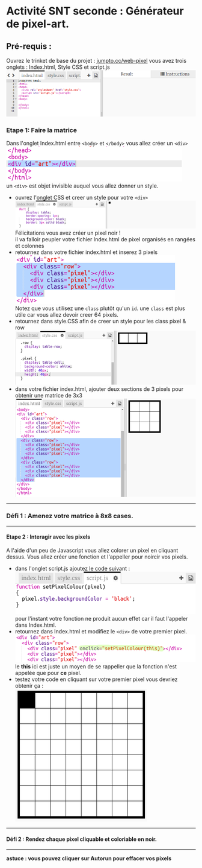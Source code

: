 # Activité SNT seconde : Générateur de pixel-art.
## Pré-requis :
Ouvrez le trinket de base du projet : [jumpto.cc/web-pixel](jumpto.cc/web-pixel)
vous avez trois onglets : Index.html, Style CSS et script.js
![Depart](https://github.com/Svt-lim/SNT/blob/master/images/1%20pixel-starter.png)
### Etape 1: Faire la matrice
Dans l'onglet Index.html entre ```<body>``` et ```</body>``` vous allez créer un ```<div>```
![Depart](https://github.com/Svt-lim/SNT/blob/master/images/2%20pixel-art-art.png)  
un ```<div>``` est objet invisible auquel vous allez donner un style. 
* ouvrez l'onglet CSS et creer un style pour votre ```<div>```  
![image](https://github.com/Svt-lim/SNT/blob/master/images/3%20pixel-art-style.png)  
Félicitations vous avez créer un pixel noir !  
il va falloir peupler votre fichier Index.html de pixel organisés en rangées et colonnes  
* retournez dans votre fichier index.html et inserez 3 pixels  
![image](https://github.com/Svt-lim/SNT/blob/master/images/4%20pixel-art-row.png)  
Notez que vous utilisez une ```class``` plutôt qu'un ```id```. une ```class``` est plus utile car vous allez devoir creer 64 pixels.  
* retournez dans style.CSS afin de creer un style pour les class pixel & row  
![image](https://github.com/Svt-lim/SNT/blob/master/images/5%20pixel-art-row-style.png)  
* dans votre fichier index.html, ajouter deux sections de 3 pixels pour obtenir une matrice de 3x3  
![image](https://github.com/Svt-lim/SNT/blob/master/images/6%20pixel-art-grid-3.png)  
***
### Défi 1 : Amenez votre matrice à 8x8 cases.
***  
#### Etape 2 : Interagir avec les pixels  
A l'aide d'un peu de Javascript vous allez colorer un pixel en cliquant dessus. Vous allez créer une fonction et l'appeller pour noircir vos pixels.  
* dans l'onglet script.js ajoutez le code suivant :  
![image](https://github.com/Svt-lim/SNT/blob/master/images/8%20pixel-art-set-pixel-colour.png)  
pour l'instant votre fonction ne produit aucun effet car il faut l'appeler dans Index.html.  
* retournez dans Index.html et modifiez le ```<div>``` de votre premier pixel.  
![image](https://github.com/Svt-lim/SNT/blob/master/images/9%20pixel-art-onclick.png)  
le **this** ici est juste un moyen de se rappeller que la fonction n'est appelée que pour **ce** pixel.  
* testez votre code en cliquant sur votre premier pixel vous devriez obtenir ça :  
![image](https://github.com/Svt-lim/SNT/blob/master/images/10%20pixel-art-black.png)  
***
#### Défi 2 : Rendez chaque pixel cliquable et coloriable en noir.
***
**astuce : vous pouvez cliquer sur Autorun pour effacer vos pixels**  
